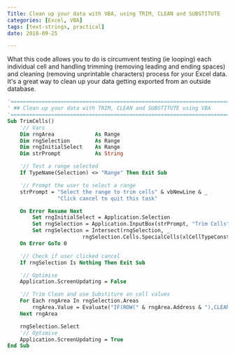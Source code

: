 ```yaml
---
Title: Clean up your data with VBA, using TRIM, CLEAN and SUBSTITUTE
categories: [Excel, VBA]
tags: [text-strings, practical]
date: 2018-09-25

---
```


What this code allows you to do is circumvent testing (ie looping) each individual cell and handling trimming (removing leading and ending spaces) and cleaning (removing unprintable characters) process for your Excel data. It's a great way to clean up your data getting exported from an outside database.

```vb
'==================================================================================================
' ## Clean up your data with TRIM, CLEAN and SUBSTITUTE using VBA
'==================================================================================================
Sub TrimCells()
    '// Vars
    Dim rngArea             As Range
    Dim rngSelection        As Range
    Dim rngInitialSelect    As Range
    Dim strPrompt           As String

    '// Test a range selected
    If TypeName(Selection) <> "Range" Then Exit Sub

    '// Prompt the user to select a range
    strPrompt = "Select the range to trim cells" & vbNewLine & _
                "Click cancel to quit this task"

    On Error Resume Next
        Set rngInitialSelect = Application.Selection
        Set rngSelection = Application.InputBox(strPrompt, "Trim Cells", rngInitialSelect.Address, Type:=8)
        Set rngSelection = Intersect(rngSelection, _
                        rngSelection.Cells.SpecialCells(xlCellTypeConstants, xlTextValues))
    On Error GoTo 0

    '// Check if user clicked cancel
    If rngSelection Is Nothing Then Exit Sub

    '// Optimise
    Application.ScreenUpdating = False

    '// Trim Clean and use Substiture on cell values
    For Each rngArea In rngSelection.Areas
        rngArea.Value = Evaluate("IF(ROW(" & rngArea.Address & "),CLEAN(TRIM(SUBSTITUTE(" & rngArea.Address & ",CHAR(160)," & " " & "))))")
    Next rngArea

    rngSelection.Select
    '// Optimise
    Application.ScreenUpdating = True
End Sub
```

